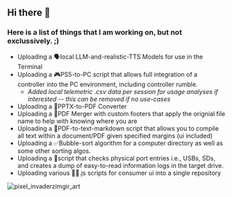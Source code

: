 ## Hi there 👋

### Here is a list of things that I am working on, but not exclussively. ;)
* Uploading a 🗣️local LLM-and-realistic-TTS Models for use in the Terminal
* Uploading a 🎮PS5-to-PC script that allows full integration of a controller into the PC environment, including controller rumble.
  * _Added local telemetric .csv data per session for usage analyses if interested -- this can be removed if no use-cases_
* Uploading a 📑PPTX-to-PDF Converter
* Uploading a 📑PDF Merger with custom footers that apply the orignial file name to help with knowing where you are
* Uploading a 📑PDF-to-text-markdown script that allows you to compile all text within a document/PDF given specified margins (ui included)
* Uploading a ✅Bubble-sort algorithm for a computer directory as well as some other sorting algos.
* Uploading a 📀script that checks physical port entries i.e., USBs, SDs, and creates a dump of easy-to-read information logs in the target drive.
* Uploading various 👨‍💻.js scripts for consumer ui into a single repository


![pixel_invaderzimgir_art](https://github.com/user-attachments/assets/8758710e-f0f9-4b4e-aff1-caf0c392bc4f)


<!--
**bashcashew/bashcashew** is a ✨ _special_ ✨ repository because its `README.md` (this file) appears on your GitHub profile.

Here are some ideas to get you started:

- 🔭 I’m currently working on ...
- 🌱 I’m currently learning ...
- 👯 I’m looking to collaborate on ...
- 🤔 I’m looking for help with ...
- 💬 Ask me about ...
- 📫 How to reach me: ...
- 😄 Pronouns: ...
- ⚡ Fun fact: ...
-->
